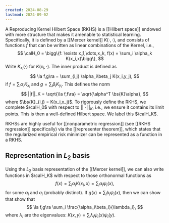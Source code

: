 ```yaml
---
created: 2024-08-29
lastmod: 2024-09-02
---
```


A Reproducing Kernel Hilbert Space (RKHS) is a [[Hilbert space]] endowed with more structure that makes it amenable to statistical learning. Specifically, it is defined by a [[Mercer kernel]] $K(\cdot,\cdot)$, and consists of functions $f$ that can be written as linear combinations of the Kernel, i.e., 
$$
\calH_0 = \bigg\{f: \exists x_1,\dots,x_k, f(x) = \sum_i \alpha_k K(x_i,x)\bigg\},
$$
Write $K_{x_i}(\cdot)$ for $K(x_i,\cdot)$. The inner product is defined as 
$$
\la f,g\ra = \sum_{i,j} \alpha_i\beta_j K(x_i,y_j),
$$
if $f = \sum_i \alpha_i K_{x_i}$ and $g = \sum_i \beta_i K_{y_i}$. This defines the norm 
$$
||f||_K = \sqrt{\la f,f\ra} = \sqrt{\alpha^T \bs{K}\alpha},
$$
where $\bs{K}_{i,j} = K(x_i,x_j)$. To rigorously define the RKHS, we complete $\calH_0$ with respect to $||\cdot||_K$, i.e., we ensure it contains its limit points. This is then a well-defined Hilbert space. We label this $\calH_K$. 

RKHSs are highly useful for [[nonparametric regression]] (see [[RKHS regression]] specifically) via the [[representer theorem]], which states that the regularized empirical risk minimizer can be represented as a function in a RKHS. 

## Representation in $L_2$ basis 

Using the $L_2$ basis representation of the [[Mercer kernel]], we can also write functions in $\calH_K$ with respect to those orthonormal functions as 
$$
f(x) = \sum_i\alpha_i K(x_i,x) = \sum_i a_i \psi_i(x),
$$
for some $\alpha_i$ and $a_i$ (probably distinct). If $g(x) = \sum_i b_i \psi_i(x)$, then we can show that 
show that
$$
 \la f,g\ra \sum_i \frac{\alpha_i\beta_i}{\lambda_i},
$$
where $\lambda_i$ are the eigenvalues: $K(x,y) = \sum_i \lambda_i \psi_i(x)\psi_i(y)$. 



